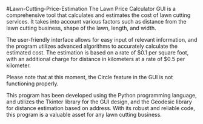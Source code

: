 #Lawn-Cutting-Price-Estimation
The Lawn Price Calculator GUI is a comprehensive tool that calculates and estimates the cost of lawn cutting services. It takes into account various factors such as distance from the lawn cutting business, shape of the lawn, length, and width.

The user-friendly interface allows for easy input of relevant information, and the program utilizes advanced algorithms to accurately calculate the estimated cost. The estimation is based on a rate of $0.1 per square foot, with an additional charge for distance in kilometers at a rate of $0.5 per kilometer.

Please note that at this moment, the Circle feature in the GUI is not functioning properly. 

This program has been developed using the Python programming language, and utilizes the Tkinter library for the GUI design, and the Geodesic library for distance estimation based on address. With its robust and reliable code, this program is a valuable asset for any lawn cutting business.
